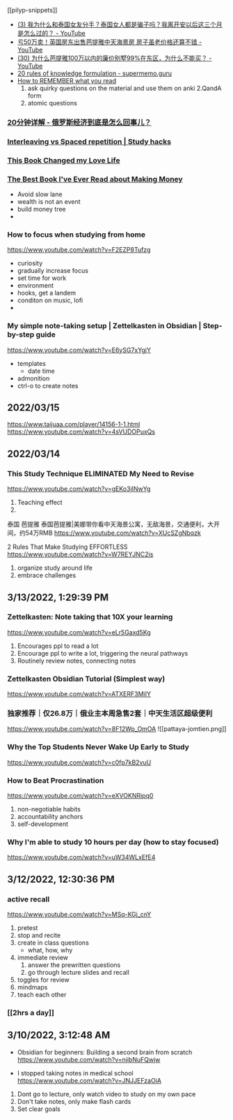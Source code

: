 [[pilyp-snippets]]

-  [(3) 我为什么和泰国女友分手？泰国女人都是骗子吗？我离开安以后这三个月是怎么过的？ - YouTube](https://www.youtube.com/watch?v=cvRDrbP89Ec)
-  [亏50万卖！英国房东出售芭提雅中天海景房 房子虽老价格还算不错 - YouTube](https://www.youtube.com/watch?v=u4Y5h6kFz_w)
-  [(30) 为什么芭提雅100万以内的廉价别墅99%在东区，为什么不能买？ - YouTube](https://www.youtube.com/watch?v=BzuNbIhX1HU)
- [20 rules of knowledge formulation - supermemo.guru](https://supermemo.guru/wiki/20_rules_of_knowledge_formulation)
- [How to REMEMBER what you read](https://www.youtube.com/watch?v=H-vjo96n2JM&t=218s)
	1. ask quirky questions on the material and use them on anki
	2.QandA form
	1. atomic questions

### [20分钟详解 - 俄罗斯经济到底是怎么回事儿？](https://www.youtube.com/watch?v=aJ957mEAFis)

### [Interleaving vs Spaced repetition | Study hacks](https://www.youtube.com/watch?v=J-O5Y3TwrUk)

### [This Book Changed my Love Life](https://www.youtube.com/watch?v=kM0ZADKIXU8)

### [The Best Book I've Ever Read about Making Money](https://www.youtube.com/watch?v=Gx2vyi4JcV0)
- Avoid slow lane
- wealth is not an event
- build money tree
- 

### How to focus when studying from home
https://www.youtube.com/watch?v=F2EZP8Tufzg
-  curiosity
-  gradually increase focus
-  set time for work
- environment
- hooks, get a landem
- conditon on music, lofi
- 

### My simple note-taking setup | Zettelkasten in Obsidian | Step-by-step guide
https://www.youtube.com/watch?v=E6ySG7xYgjY
- templates
	- date time
- admonition
- ctrl-o to create notes

## 2022/03/15

https://www.taijuaa.com/player/14156-1-1.html
https://www.youtube.com/watch?v=4sVUDOPuxQs

## 2022/03/14

### This Study Technique ELIMINATED My Need to Revise
https://www.youtube.com/watch?v=gEKo3jINwYg
1. Teaching effect
2. 

泰国 芭提雅 泰国芭提雅|美娜带你看中天海景公寓，无敌海景，交通便利，大开间，约54万RMB
https://www.youtube.com/watch?v=XUcSZgNbqzk

2 Rules That Make Studying EFFORTLESS
https://www.youtube.com/watch?v=W7REYJNC2is
1. organize study around life
2. embrace challenges

## 3/13/2022, 1:29:39 PM
### Zettelkasten: Note taking that 10X your learning
https://www.youtube.com/watch?v=eLr5Gaxd5Kg
1. Encourages ppl to read a lot
2. Encourage ppl to write a lot, triggering the neural pathways
3. Routinely review notes, connecting notes

###  Zettelkasten Obsidian Tutorial (Simplest way)
https://www.youtube.com/watch?v=ATXERF3MiIY

### 独家推荐｜仅26.8万｜俄业主本周急售2套｜中天生活区超级便利
https://www.youtube.com/watch?v=8F12Wp_OmOA
![[pattaya-jomtien.png]]

### Why the Top Students Never Wake Up Early to Study
https://www.youtube.com/watch?v=c0fp7kB2vuU
### How to Beat Procrastination
https://www.youtube.com/watch?v=eXVOKNRipq0
1. non-negotiable habits
2. accountability anchors
3. self-development

### Why I'm able to study 10 hours per day (how to stay focused)
https://www.youtube.com/watch?v=uW34WLxEfE4

## 3/12/2022, 12:30:36 PM
### active recall
https://www.youtube.com/watch?v=MSq-KGj_cnY
1. pretest
2. stop and recite
3. create in class questions
	- what, how, why
4. immediate review
	1. answer the prewritten questions
	2. go through lecture slides and recall
5. toggles for review
6. mindmaps
7. teach each other

### [[2hrs a day]]

## 3/10/2022, 3:12:48 AM
- Obsidian for beginners: Building a second brain from scratch
https://www.youtube.com/watch?v=njibNuFQwjw

- I stopped taking notes in medical school
https://www.youtube.com/watch?v=JNJJEFzaOiA

1. Dont go to lecture, only watch video to study on my own pace
2. Don't take notes, only make flash cards
3. Set clear goals

